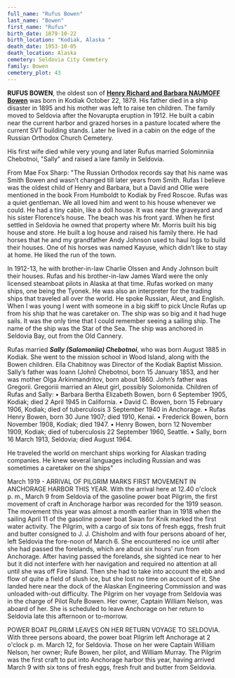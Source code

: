 ```yaml
---
full_name: "Rufus Bowen"
last_name: "Bowen"
first_name: "Rufus"
birth_date: 1879-10-22
birth_location: "Kodiak, Alaska "
death_date: 1953-10-05
death_location: Alaska
cemetery: Seldovia City Cemetery
family: Bowen
cemetery_plot: 43
---
```


**RUFUS BOWEN**, the oldest son of [**Henry Richard and Barbara NAUMOFF Bowen**](../_families/Bowen_Family.md) was born in Kodiak October 22, 1879. His father died in a ship disaster in 1895 and his mother was left to raise ten children.  The family moved to Seldovia
after the Novarupta eruption in 1912. He built a cabin near the current harbor and grazed horses in a pasture located where
the current SVT building stands. Later he lived in a cabin on the edge of the Russian Orthodox Church Cemetery.

His first wife died while very young and later Rufus married Solominniia Chebotnoi, "Sally" and raised a lare family in Seldovia. 

From Mae Fox Sharp: 
"The Russian Orthodox records say that his name was Smith Bowen and wasn’t changed till later years from Smith. Rufas I believe was the oldest child of Henry and Barbara, but a David and Ollie were mentioned in the book From Humboldt to Kodiak by Fred Roscoe.
Rufas was a quiet gentleman. We all loved him and went to his house whenever we could. He had a tiny cabin, like a doll house. It was near the graveyard and his sister Florence’s house. The beach was his front yard. When he first settled in Seldovia he owned that property where Mr. Morris built his big house and store. He built a log house and raised his family there. He had horses that he and my grandfather Andy Johnson used to haul logs to build their houses. One of his horses was named Kayuse, which didn’t like to stay at home. He liked the run of the town.

In 1912-13, he with brother-in-law Charlie Olssen and Andy Johnson built their houses. Rufas and his brother-in-law James Ward were the only licensed steamboat pilots in Alaska at that time. Rufas worked on many ships, one being the Tyonek. He was also an interpreter for the trading ships that traveled all over the world. He spoke Russian, Aleut, and English.
When I was young I went with someone in a big skiff to pick Uncle Rufas up from his ship that he was caretaker on. The ship was so big and it had huge sails. It was the only time that I could remember seeing a sailing ship. The name of the ship was the Star of the Sea. The ship was anchored in Seldovia Bay, out from the Old Cannery.

Rufas married ***Sally (Salomoniia) Chebotnoi***, who was born August 1885 in Kodiak. She went to the mission school in Wood Island, along with the Bowen children.
Ella Chabitnoy was Director of the Kodiak Baptist Mission.
Sally’s father was Ioann (John) Chebotnoi, born 15 January 1853, and her was mother Olga Arkinmandritov, born about 1860. John’s father was Gregorii. Gregoriii married an Aleut girl, possibly Solomonida. 
Children of Rufas and Sally:
•	Barbara Bertha Elizabeth Bowen, born 6 September 1905, Kodiak; died 2 April 1945 in California.
•	David C. Bowen, born 15 February 1906, Kodiak; died of tuberculosis 3 September 1940 in Anchorage.
•	Rufas Henry Bowen, born 30 June 1907; died 1910, Kenai.
•	Frederick Bowen, born November 1908, Kodiak; died 1947.
•	Henry Bowen, born 12 November 1909, Kodiak; died of tuberculosis 22 September 1960, Seattle.
•	Sally, born 16 March 1913, Seldovia; died August 1964.


He traveled the world on merchant ships working for Alaskan trading companies.  He knew several languages including Russian and was sometimes a caretaker on the ships" 

March 1919 - ARRIVAL OF PILGRIM MARKS FIRST MOVEMENT IN ANCHORAGE HARBOR
THIS YEAR. With the arrival here at 12.40 o'clock p. m., March 9 from
Seldovia of the gasoline power boat Pilgrim, the first movement of craft
in Anchorage harbor was recorded for the 1919 season. The movement this
year was almost a month earlier than in 1918 when the sailing April 11
of the gasoline power boat Swan for Knik marked the first water
activity. The Pilgrim, with a cargo of six tons of fresh eggs, fresh
fruit and butter consigned to J. J. Chisholm and with four persons
aboard of her, left Seldovia the fore-noon of March 6. She encountered
no ice until after she had passed the forelands, which are about six
hours' run from Anchorage. After having passed the forelands, she
sighted ice near to her but it did not interfere with her navigation and
required no attention at all until she was off Fire Island. Then she had
to take into account the ebb and fIow of quite a field of slush ice, but
she lost no time on account of it. She landed here near the dock of the
Alaskan Engineering Commission and was unloaded with-out difficulty. The
Pilgrim on her voyage from Seldovia was in the charge of Pilot Rufe Bowen.
Her owner, Captain William Nelson, was aboard of her. She is scheduled
to leave Anchorage on her return to Seldovia late this afternoon or
to-morrow.

POWER BOAT PILGRIM LEAVES ON HER RETURN VOYAGE TO SELDOVIA. With three
persons aboard, the power boat Pilgrim left Anchorage at 2 o'clock p. m.
March 12, for Seldovia. Those on her were Captain William Nelson, her
owner; Rufe Bowen, her pilot, and William Murray. The Pilgrim was the
first craft to put into Anchorage harbor this year, having arrived March
9 with six tons of fresh eggs, fresh fruit and butter from Seldovia.

